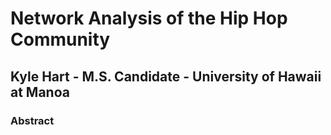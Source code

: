 # Network Analysis of the Hip Hop Community
## Kyle Hart - M.S. Candidate - University of Hawaii at Manoa

### Abstract 


